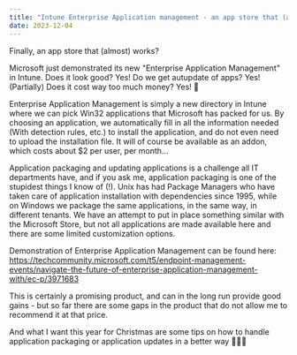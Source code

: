 ```yaml
---
title: "Intune Enterprise Application management - an app store that (almost) works?"
date: 2023-12-04
---
```


Finally, an app store that (almost) works?

Microsoft just demonstrated its new "Enterprise Application Management" in Intune. Does it look good? Yes! Do we get autupdate of apps? Yes! (Partially) Does it cost way too much money? Yes! 🤑 

Enterprise Application Management is simply a new directory in Intune where we can pick Win32 applications that Microsoft has packed for us. By choosing an application, we automatically fill in all the information needed (With detection rules, etc.) to install the application, and do not even need to upload the installation file. It will of course be available as an addon, which costs about $2 per user, per month...

Application packaging and updating applications is a challenge all IT departments have, and if you ask me, application packaging is one of the stupidest things I know of (!). Unix has had Package Managers who have taken care of application installation with dependencies since 1995, while on Windows we package the same applications, in the same way, in different tenants. We have an attempt to put in place something similar with the Microsoft Store, but not all applications are made available here and there are some limited customization options.

Demonstration of Enterprise Application Management can be found here: https://techcommunity.microsoft.com/t5/endpoint-management-events/navigate-the-future-of-enterprise-application-management-with/ec-p/3971683

This is certainly a promising product, and can in the long run provide good gains - but so far there are some gaps in the product that do not allow me to recommend it at that price.

And what I want this year for Christmas are some tips on how to handle application packaging or application updates in a better way 🎅🎁🎄
